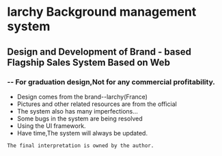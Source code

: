 # larchy Background management system
## Design and Development of Brand - based Flagship Sales System Based on Web
### -- For graduation design,Not for any commercial profitability.

- Design comes from the brand--larchy(France)
- Pictures and other related resources are from the official
- The system also has many imperfections...
- Some bugs in the system are being resolved
- Using the UI framework.
- Have time,The system will always be updated.

`The final interpretation is owned by the author.`